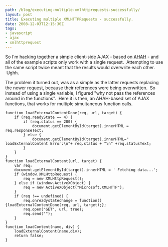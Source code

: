 ```yaml
---
path: /blog/executing-multiple-xmlhttprequests-successfully/
layout: post
title: Executing multiple XMLHTTPRequests - successfully.
date: 2008-12-03T12:15:30Z
tags:
- javascript
- ajax
- xmlhttprequest
---
```


So I'm hacking together a simple client-side AJAX - based on <a href="http://en.wikipedia.org/wiki/AHAH" target="_blank">AHAH</a> - and all of the example scripts only work with a single request.  Attempting to use the same script twice meant that the results would overwrite each other.  Ughh.

The problem it turned out, was as a simple as the latter requests replacing the newer request, because their references were being overwritten.  So instead of using a single variable, I figured "why not pass the references around in the functions".  Here it is then, an AHAH-based set of AJAX functions, that works for multiple simultaneous function calls.

    function loadExternalContentDone(req, url, target) {
        if (req.readyState == 4) { 
            if (req.status == 200) { 
                document.getElementById(target).innerHTML = req.responseText;
            } else {
                document.getElementById(target).innerHTML=" loadExternalContent Error:\n"+ req.status + "\n" +req.statusText;
            }
        }
    }
    function loadExternalContent(url, target) {
        var req;
        document.getElementById(target).innerHTML = ' Fetching data...';
        if (window.XMLHttpRequest) {
            req = new XMLHttpRequest();
        } else if (window.ActiveXObject) {
            req = new ActiveXObject("Microsoft.XMLHTTP");
        }
        if (req !== undefined) {
            req.onreadystatechange = function() {loadExternalContentDone(req, url, target);};
            req.open("GET", url, true);
            req.send("");
        }
    }
    function loadContent(name, div) {
        loadExternalContent(name,div);
        return false;
    }